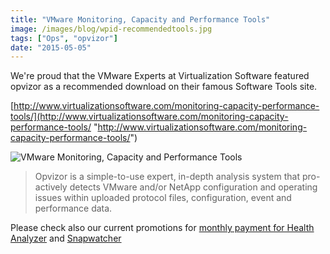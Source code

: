 ```yaml
---
title: "VMware Monitoring, Capacity and Performance Tools"
image: /images/blog/wpid-recommendedtools.jpg
tags: ["Ops", "opvizor"]
date: "2015-05-05"
---
```


We're proud that the VMware Experts at Virtualization Software featured opvizor as a recommended download on their famous Software Tools site.

[http://www.virtualizationsoftware.com/monitoring-capacity-performance-tools/](http://www.virtualizationsoftware.com/monitoring-capacity-performance-tools/ "http://www.virtualizationsoftware.com/monitoring-capacity-performance-tools/")

![VMware Monitoring, Capacity and Performance Tools](/images/blog/wpid-recommendedtools.jpg)

> Opvizor is a simple-to-use expert, in-depth analysis system that pro-actively detects VMware and/or NetApp configuration and operating issues within uploaded protocol files, configuration, event and performance data.

Please check also our current promotions for [monthly payment for Health Analyzer](https://www.opvizor.com/editions "monthly payment for Health Analyzer") and [Snapwatcher](http://www.snapwatcher.com "Snapwatcher")
